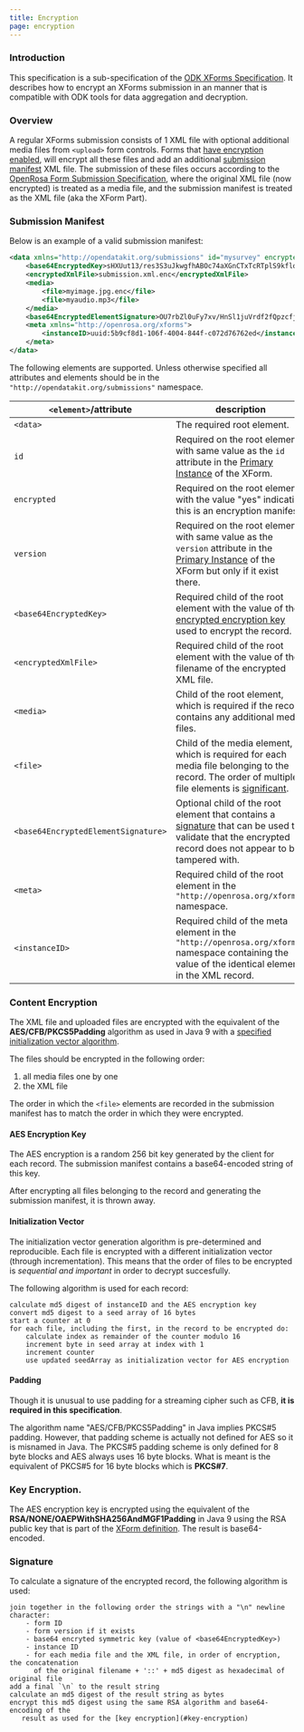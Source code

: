 ```yaml
---
title: Encryption
page: encryption
---
```


### Introduction

This specification is a sub-specification of the [ODK XForms Specification](/). It describes how to encrypt an XForms submission in an manner that is compatible with ODK tools for data aggregation and decryption.

### Overview

A regular XForms submission consists of 1 XML file with optional additional media files from `<upload>` form controls. Forms that [have encryption enabled](/#encryption), will encrypt all these files and add an additional [submission manifest](#submission-manifest) XML file. The submission of these files occurs according to the [OpenRosa Form Submission Specification](https://docs.opendatakit.org/openrosa-form-submission/#form-submission), where the original XML file (now encrypted) is treated as a media file, and the submission manifest is treated as the XML file (aka the XForm Part).

### Submission Manifest

Below is an example of a valid submission manifest:

```xml
<data xmlns="http://opendatakit.org/submissions" id="mysurvey" encrypted="yes" version="2014083101">
    <base64EncryptedKey>sHXUut13/res3S3uJkwgfhABOc74aXGnCTxTcRTplS9kflomxAzK35zcLc0BJu/Dro7FpPia4qU+f3yb3roJi/EUtRkTaHauAYDEX2OHZ4QThoSmbR0NJRw6kLjfkNS5bFaONWEbRn8eSbT7uyOGyvx5ddL3IKIxzu9vGzJX+cMpKKUQsORaXNEL7lRns7tVen93OSlYhSQak/CbAbkpsSpIW+Q13zrGv3n20YOHaun5yhSyZq6LeaHzPWKQv2POyl+N2j3NGbkz+RIvaVBLvTae4zB0iXlfTkYK9HwOKKDS6MI7z4g4L988WlQurkw5jlN5X9ahNhwZN2yLWTsnCQ==</base64EncryptedKey>
    <encryptedXmlFile>submission.xml.enc</encryptedXmlFile>
    <media>
        <file>myimage.jpg.enc</file>
        <file>myaudio.mp3</file>
    </media>
    <base64EncryptedElementSignature>OU7rbZl0uFy7xv/HnSl1juVrdf2fQpzcfjwetgl+wseOx5yeD3NjoAg978GGclsy38mECEgTkMS1g8J1I/Xrn9uSQCRyaJXgPyFYPP+y24ka+vCNuNfg6SN1h8MYyUDdg7B7/M9oacMixbAtHo9qcesSBykJWJjFjBS7Nl/GnojRIc5ywLwnzKrdjjxeTjFw7kIG3LCt298WBHuj7azbi/DJYPp26Dbho47LlaRbQpi5Q4Oea71y1h7Wdbl4r7ILyRkTo86fvg6HUfWDLWSorgoFCqi1Af9qP2ziF+LLWQzDu3M8SCHX6uWdCRm/8GPaAyUpMAyfy2e8i7KPbMcVsQ==</base64EncryptedElementSignature>
    <meta xmlns="http://openrosa.org/xforms">
        <instanceID>uuid:5b9cf8d1-106f-4004-844f-c072d76762ed</instanceID>
    </meta>
</data>
```

The following elements are supported. Unless otherwise specified all attributes and elements should be in the `"http://opendatakit.org/submissions"` namespace.

| `<element>`/attribute             | description
|-----------------------------------|-------------
|`<data>`                           | The required root element.
|          `id`                     | Required on the root element with same value as the `id` attribute in the [Primary Instance](/#primary-instance) of the XForm.
|         `encrypted`               | Required on the root element with the value "yes" indicating this is an encryption manifest.
|         `version`                 | Required on the root element with same value as the `version` attribute in the [Primary Instance](/#primary-instance) of the XForm but only if it exist there.
|`<base64EncryptedKey>`             | Required child of the root element with the value of the [encrypted encryption key](#key-encryption) used to encrypt the record.
|`<encryptedXmlFile>`               | Required child of the root element with the value of the filename of the encrypted XML file.
|`<media>`                          | Child of the root element, which is required if the record contains any additional media files.
|`<file>`                           | Child of the media element, which is required for each media file belonging to the record. The order of multiple file elements is [significant](#content-encryption).
|`<base64EncryptedElementSignature>`| Optional child of the root element that contains a [signature](#signature) that can be used to validate that the encrypted record does not appear to be tampered with.
|`<meta>`                           | Required child of the root element in the `"http://openrosa.org/xforms"` namespace.
|`<instanceID>`                     |  Required child of the meta element in the `"http://openrosa.org/xforms"` namespace containing the value of the identical element in the XML record.

### Content Encryption

The XML file and uploaded files are encrypted with the equivalent of the **AES/CFB/PKCS5Padding** algorithm as used in Java 9 with a [specified initialization vector algorithm](#initialization-vector). 

The files should be encrypted in the following order:

1. all media files one by one
2. the XML file

The order in which the `<file>` elements are recorded in the submission manifest has to match the order in which they were encrypted.

#### AES Encryption Key

The AES encryption is a random 256 bit key generated by the client for each record. The submission manifest contains a base64-encoded string of this key.

After encrypting all files belonging to the record and generating the submission manifest, it is thrown away.

#### Initialization Vector

The initialization vector generation algorithm is pre-determined and reproducible. Each file is encrypted with a different initialization vector (through incrementation). This means that the order of files to be encrypted is _sequential and important_ in order to decrypt succesfully.

The following algorithm is used for each record:

```
calculate md5 digest of instanceID and the AES encryption key
convert md5 digest to a seed array of 16 bytes
start a counter at 0
for each file, including the first, in the record to be encrypted do:
    calculate index as remainder of the counter modulo 16
    increment byte in seed array at index with 1
    increment counter
    use updated seedArray as initialization vector for AES encryption
```

#### Padding

Though it is unusual to use padding for a streaming cipher such as CFB, **it is required in this specification**.

The algorithm name "AES/CFB/PKCS5Padding" in Java implies PKCS#5 padding. However, that padding scheme is actually not defined for AES so it is misnamed in Java. The PKCS#5 padding scheme is only defined for 8 byte blocks and AES always uses 16 byte blocks. What is meant is the equivalent of PKCS#5 for 16 byte blocks which is **PKCS#7**.

### Key Encryption.

The AES encryption key is encrypted using the equivalent of the **RSA/NONE/OAEPWithSHA256AndMGF1Padding** in Java 9 using the RSA public key that is part of the [XForm definition](/#encryption). The result is base64-encoded.

### Signature

To calculate a signature of the encrypted record, the following algorithm is used:

```
join together in the following order the strings with a "\n" newline character:
    - form ID 
    - form version if it exists
    - base64 encryted symmetric key (value of <base64EncryptedKey>)
    - instance ID 
    - for each media file and the XML file, in order of encryption, the concatenation 
      of the original filename + '::' + md5 digest as hexadecimal of original file 
add a final `\n` to the result string
calculate an md5 digest of the result string as bytes
encrypt this md5 digest using the same RSA algorithm and base64-encoding of the 
   result as used for the [key encryption](#key-encryption)
```